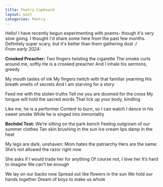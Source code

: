 ```yaml
---
title: Poetry Cupboard
layout: post
categories: Poetry
---
```


Hello! I have recently begun experimenting with poems- though it's very slow going. I thought I'd share some here from the past few months. Definitely super scary, but it's better than them gathering dust :/
<br>
*From early 2024:*
<!-- excerpt_separator -->
**Crooked Preacher:**
Two fingers twisting the cigarette
The smoke curls around me, softly
He is a crooked preacher
And I inhale his sermons, greedy 

My mouth tastes of ink
My fingers twitch with that familiar yearning
His breath smells of secrets
And I am starving for a story

Feed me with the stolen truths
Tell me you are doomed for the cross
My tongue will hold the sacred words
That lick up your body, kindling

Like me, he is a performer
Content to burn, so I can watch
I dance in his sweet smoke
While he is singed into immortality

<!-- excerpt_separator -->
**Bechdel Test:**
We’re sitting on the park bench
Feeling outgrown of our summer clothes
Tan skin brushing in the sun
Ice cream lips damp in the heat

My legs are dark, unshaven:
Mom hates the patriarchy
Hers are the same:
She’s not allowed the razor right now

She asks if I would trade her for anything
Of course not, I love her
It’s hard to imagine
We can’t be enough

We lay on our backs now
Spread out like flowers in the sun
We hold our hands together
Dream of boys to make us whole


